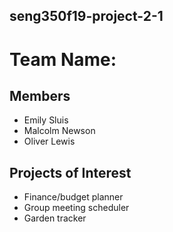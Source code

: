 ## seng350f19-project-2-1

# Team Name: <Team Name>

## Members
* Emily Sluis
* Malcolm Newson
* Oliver Lewis

## Projects of Interest
* Finance/budget planner
* Group meeting scheduler
* Garden tracker

